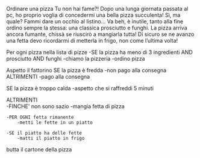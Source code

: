Ordinare una pizza
Tu non hai fame?!
Dopo una lunga giornata passata al pc, ho proprio voglia di concedermi una bella pizza succulenta! Sì, ma quale? Fammi dare un occhio al listino… Va beh, è inutile, tanto alla fine ordino sempre la stessa: una classica prosciutto e funghi. La pizza arriva ancora fumante, chissà se riuscirò a mangiarla tutta!
Di sicuro se ne avanzo una fetta devo ricordarmi di metterla in frigo, non come l’ultima volta!

Per ogni pizza nella lista di pizze
-SE la pizza ha meno di 3 ingredienti AND prosciutto AND funghi
-chiamo la pizzeria
-ordino pizza

Aspetto il fattorino
SE la pizza è fredda
-non pago alla consegna
ALTRIMENTI
-pago alla consegna

SE la pizza è troppo calda
-aspetto che si raffreddi 5 minuti

ALTRIMENTI  
 -FINCHE' non sono sazio
-mangia fetta di pizza

    -PER OGNI fetta rimanente
        -metti le fette in un piatto

    -SE il piatto ha delle fette
        -matti il piatto in frigo

butta il cartone della pizza
